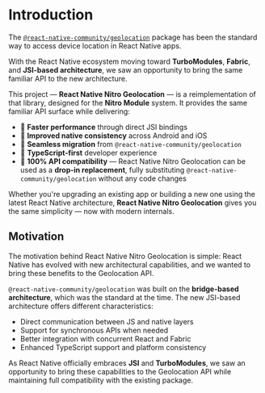 # Introduction

The [`@react-native-community/geolocation`](https://github.com/michalchudziak/react-native-geolocation) package has been the standard way to access device location in React Native apps.

With the React Native ecosystem moving toward **TurboModules**, **Fabric**, and **JSI-based architecture**, we saw an opportunity to bring the same familiar API to the new architecture.

This project — **React Native Nitro Geolocation** — is a reimplementation of that library, designed for the **Nitro Module** system.
It provides the same familiar API surface while delivering:

- 🚀 **Faster performance** through direct JSI bindings
- 📱 **Improved native consistency** across Android and iOS
- 🔁 **Seamless migration** from `@react-native-community/geolocation`
- 🧩 **TypeScript-first** developer experience
- 🔄 **100% API compatibility** — React Native Nitro Geolocation can be used as a **drop-in replacement**, fully substituting `@react-native-community/geolocation` without any code changes

Whether you're upgrading an existing app or building a new one using the latest React Native architecture, **React Native Nitro Geolocation** gives you the same simplicity — now with modern internals.

## Motivation

The motivation behind React Native Nitro Geolocation is simple:
React Native has evolved with new architectural capabilities, and we wanted to bring these benefits to the Geolocation API.

`@react-native-community/geolocation` was built on the **bridge-based architecture**, which was the standard at the time. The new JSI-based architecture offers different characteristics:

- Direct communication between JS and native layers
- Support for synchronous APIs when needed
- Better integration with concurrent React and Fabric
- Enhanced TypeScript support and platform consistency

As React Native officially embraces **JSI** and **TurboModules**, we saw an opportunity to bring these capabilities to the Geolocation API while maintaining full compatibility with the existing package.
